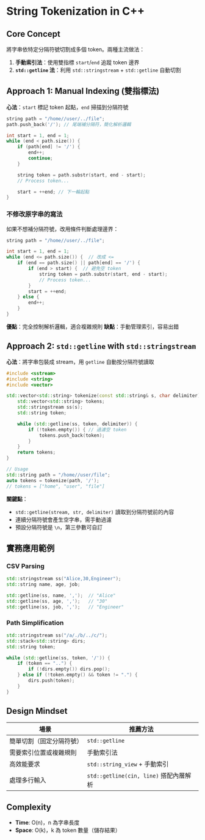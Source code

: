 # String Tokenization in C++

## Core Concept

將字串依特定分隔符號切割成多個 token。兩種主流做法：

1. **手動索引法**：使用雙指標 `start`/`end` 追蹤 token 邊界
2. **`std::getline` 法**：利用 `std::stringstream` + `std::getline` 自動切割

## Approach 1: Manual Indexing (雙指標法)

**心法**：`start` 標記 token 起點，`end` 掃描到分隔符號

```cpp
string path = "/home//user/../file";
path.push_back('/'); // 尾端補分隔符，簡化解析邏輯

int start = 1, end = 1;
while (end < path.size()) {
    if (path[end] != '/') {
        end++;
        continue;
    }

    string token = path.substr(start, end - start);
    // Process token...

    start = ++end; // 下一輪起點
}
```

### 不修改原字串的寫法

如果不想補分隔符號，改用條件判斷處理邊界：

```cpp
string path = "/home//user/../file";

int start = 1, end = 1;
while (end <= path.size()) {  // 改成 <=
    if (end == path.size() || path[end] == '/') {
        if (end > start) {  // 避免空 token
            string token = path.substr(start, end - start);
            // Process token...
        }
        start = ++end;
    } else {
        end++;
    }
}
```

**優點**：完全控制解析邏輯，適合複雜規則
**缺點**：手動管理索引，容易出錯

## Approach 2: `std::getline` with `std::stringstream`

**心法**：將字串包裝成 stream，用 `getline` 自動按分隔符號讀取

```cpp
#include <sstream>
#include <string>
#include <vector>

std::vector<std::string> tokenize(const std::string& s, char delimiter) {
    std::vector<std::string> tokens;
    std::stringstream ss(s);
    std::string token;

    while (std::getline(ss, token, delimiter)) {
        if (!token.empty()) { // 過濾空 token
            tokens.push_back(token);
        }
    }
    return tokens;
}

// Usage
std::string path = "/home//user/file";
auto tokens = tokenize(path, '/');
// tokens = ["home", "user", "file"]
```

**關鍵點**：

- `std::getline(stream, str, delimiter)` 讀取到分隔符號前的內容
- 連續分隔符號會產生空字串，需手動過濾
- 預設分隔符號是 `\n`，第三參數可自訂

## 實務應用範例

### CSV Parsing

```cpp
std::stringstream ss("Alice,30,Engineer");
std::string name, age, job;

std::getline(ss, name, ',');  // "Alice"
std::getline(ss, age, ',');   // "30"
std::getline(ss, job, ',');   // "Engineer"
```

### Path Simplification

```cpp
std::stringstream ss("/a/./b/../c/");
std::stack<std::string> dirs;
std::string token;

while (std::getline(ss, token, '/')) {
    if (token == "..") {
        if (!dirs.empty()) dirs.pop();
    } else if (!token.empty() && token != ".") {
        dirs.push(token);
    }
}
```

## Design Mindset

| 場景                     | 推薦方法                               |
| ------------------------ | -------------------------------------- |
| 簡單切割（固定分隔符號） | `std::getline`                         |
| 需要索引位置或複雜規則   | 手動索引法                             |
| 高效能要求               | `std::string_view` + 手動索引          |
| 處理多行輸入             | `std::getline(cin, line)` 搭配內層解析 |

## Complexity

- **Time**: O(n)，n 為字串長度
- **Space**: O(k)，k 為 token 數量（儲存結果）
